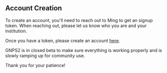 ## Account Creation

To create an account, you'll need to reach out to Ming to get an signup token. When reaching out, please let us know who you are and your institution. 

Once you have a token, please create an account [here](https://gnps2.org/user/signup).

GNPS2 is in closed beta to make sure everything is working properly and is slowly ramping up for community use. 

Thank you for your patience!
